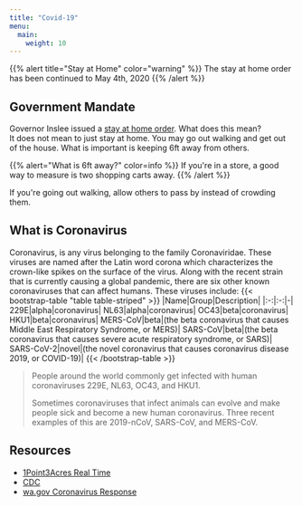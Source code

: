 ```yaml
---
title: "Covid-19"
menu:
  main:
    weight: 10
---
```


{{% alert title="Stay at Home" color="warning" %}}
The stay at home order has been continued to May 4th, 2020
{{% /alert %}}

## Government Mandate
Governor Inslee issued a [stay at home order](https://www.governor.wa.gov/sites/default/files/proclamations/20-25%20Coronovirus%20Stay%20Safe-Stay%20Healthy%20%28tmp%29%20%28002%29.pdf). What does this mean?  
It does not mean to just stay at home. You may go out walking and get out of the house.
 What is important is keeping 6ft away from others.

{{% alert="What is 6ft away?" color=info %}}
If you're in a store, a good way to measure is two shopping carts away.
{{% /alert %}}

If you're going out walking, allow others to pass by instead of crowding them.

## What is Coronavirus
Coronavirus, is any virus belonging to the family Coronaviridae. These viruses are named after the Latin word corona which characterizes the crown-like spikes on the surface of the virus. Along with the recent strain that is currently causing a global pandemic, there are six other known coronaviruses that can affect humans. These viruses include: 
{{< bootstrap-table "table table-striped" >}}
|Name|Group|Description|
|:-:|:-:|-|
229E|alpha|coronavirus|
NL63|alpha|coronavirus|
OC43|beta|coronavirus|
HKU1|beta|coronavirus|
MERS-CoV|beta|(the beta coronavirus that causes Middle East Respiratory Syndrome, or MERS)|
SARS-CoV|beta|(the beta coronavirus that causes severe acute respiratory syndrome, or SARS)|
SARS-CoV-2|novel|(the novel coronavirus that causes coronavirus disease 2019, or COVID-19)|
{{< /bootstrap-table >}}

> People around the world commonly get infected with human coronaviruses 229E, NL63, OC43, and HKU1. 
>
> Sometimes coronaviruses that infect animals can evolve and make people sick and become a new human coronavirus. Three recent examples of this are 2019-nCoV, SARS-CoV, and MERS-CoV.

## Resources

* [1Point3Acres Real Time](https://coronavirus.1point3acres.com/en)
* [CDC](https://www.cdc.gov/coronavirus/2019-ncov/cases-updates/cases-in-us.html)
* [wa.gov Coronavirus Response](https://coronavirus.wa.gov/)

